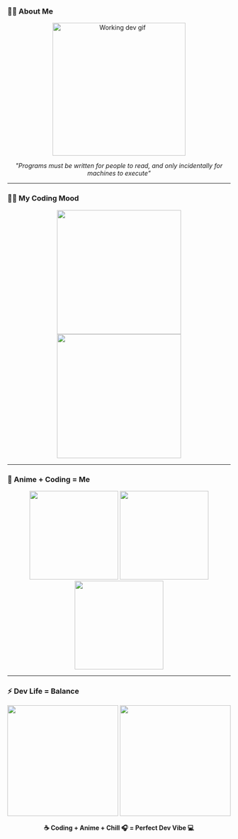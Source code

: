 ### 👨‍💻 About Me

<p align="center">
  <img src="https://media.giphy.com/media/26xBwdIuRJiAIqHwA/giphy.gif" width="300" alt="Working dev gif" />
</p>

<p align="center">
  <em>"Programs must be written for people to read, and only incidentally for machines to execute"</em>
</p>

---

### 🧑‍💻 My Coding Mood

<p align="center">
  <img src="https://media.giphy.com/media/qgQUggAC3Pfv687qPC/giphy.gif" width="280" />
  <img src="https://media.giphy.com/media/ZVik7pBtu9dNS/giphy.gif" width="280" />
</p>

---

### 🍜 Anime + Coding = Me

<p align="center">
  <img src="https://media.giphy.com/media/v1.Y2lkPTc5MGI3NjExc3FrMzdzM29xMmM2a3B6dWN3YmlqNWgwd2Z5amF4aG1mbHRkYzN4dCZlcD12MV9naWZzX3NlYXJjaCZjdD1n/VbnUQpnihPSIgIXuZv/giphy.gif" width="200" />
  <img src="https://media.giphy.com/media/13FrpeVH09Zrb2/giphy.gif" width="200" />
  <img src="https://media.giphy.com/media/26AHONQ79FdWZhAI0/giphy.gif" width="200" />
</p>

---

### ⚡ Dev Life = Balance

<p align="center">
  <img src="https://media.giphy.com/media/l3vRfNA1p0rvhMSvS/giphy.gif" width="250" />
  <img src="https://media.giphy.com/media/f3iwJFOVOwuy7K6FFw/giphy.gif" width="250" />
</p>

<p align="center">
  <strong>☕ Coding + Anime + Chill 🎧 = Perfect Dev Vibe 💻</strong>
</p>
